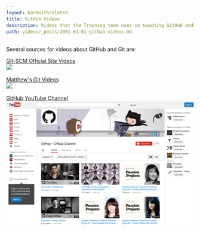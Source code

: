```yaml
---
layout: barewithrelated
title: GitHub Videos
description: Videos that the Training team uses in teaching GitHub and Git.
path: videos/_posts/2001-01-01-github-videos.md
---
```


Several sources for videos about GitHub and Git are:

[Git-SCM Official Site Videos  
![](/images/videos-git-scm-videos.jpg)](http://git-scm.com/videos)

[Matthew's Git Videos   
![](/images/videos-pinboard-git-videos.jpg)](https://pinboard.in/u:matthew.mccullough/t:git+video)

[GitHub YouTube Channel  
![](/images/videos-github-youtube-channel.jpg)](http://youtube.com/github)
